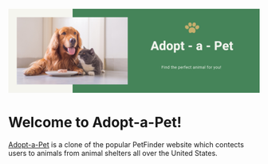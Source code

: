 ![Banner](https://github.com/Natejo91/Adopt-a-Pet/blob/main/assets/Capstone-Banner.png)

# Welcome to Adopt-a-Pet!
[Adopt-a-Pet](https://adopt-a-pet-app.herokuapp.com) is a clone of the popular PetFinder website which contects users to animals from animal shelters all over the United States.
